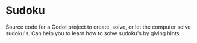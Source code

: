 # Sudoku
Source code for a Godot project to create, solve, or let the computer solve sudoku's.
Can help you to learn how to solve sudoku's by giving hints
